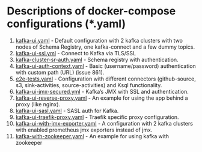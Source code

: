 # Descriptions of docker-compose configurations (*.yaml)

1. [kafka-ui.yaml](./kafbat-ui.yaml) - Default configuration with 2 kafka clusters with two nodes of Schema Registry, one kafka-connect and a few dummy topics.
2. [kafka-ui-ssl.yml](./kafka-ssl.yml) - Connect to Kafka via TLS/SSL
3. [kafka-cluster-sr-auth.yaml](./cluster-sr-auth.yaml) - Schema registry with authentication.
4. [kafka-ui-auth-context.yaml](./auth-context.yaml) - Basic (username/password) authentication with custom path (URL) (issue 861).
5. [e2e-tests.yaml](./e2e-tests.yaml) - Configuration with different connectors (github-source, s3, sink-activities, source-activities) and Ksql functionality.
6. [kafka-ui-jmx-secured.yml](./ui-jmx-secured.yml) - Kafka’s JMX with SSL and authentication.
7. [kafka-ui-reverse-proxy.yaml](./nginx-proxy.yaml) - An example for using the app behind a proxy (like nginx).
8. [kafka-ui-sasl.yaml](./ui-sasl.yaml) - SASL auth for Kafka.
9. [kafka-ui-traefik-proxy.yaml](./traefik-proxy.yaml) - Traefik specific proxy configuration.
10. [kafka-ui-with-jmx-exporter.yaml](./ui-with-jmx-exporter.yaml) - A configuration with 2 kafka clusters with enabled prometheus jmx exporters instead of jmx.
11. [kafka-with-zookeeper.yaml](./kafka-zookeeper.yaml) - An example for using kafka with zookeeper
